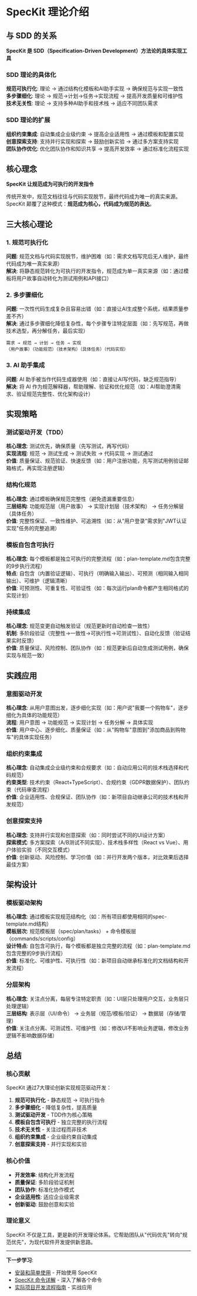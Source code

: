 # SpecKit 理论介绍

## 与 SDD 的关系

**SpecKit 是 SDD（Specification-Driven Development）方法论的具体实现工具**

### SDD 理论的具体化
**规范可执行化**: 理论 → 通过结构化模板和AI助手实现 → 确保规范与实现一致性  
**多步骤细化**: 理论 → 规范→计划→任务→实现流程 → 提高开发质量和可维护性  
**技术无关性**: 理论 → 支持多种AI助手和技术栈 → 适应不同团队需求

### SDD 理论的扩展
**组织约束集成**: 自动集成企业级约束 → 提高企业适用性 → 通过模板和配置实现  
**创意探索支持**: 支持并行实现和探索 → 鼓励创新实验 → 通过多方案支持实现  
**团队协作优化**: 优化团队协作和知识共享 → 提高开发效率 → 通过标准化流程实现

## 核心理念

**SpecKit 让规范成为可执行的开发指令**

传统开发中，规范文档往往与代码实现脱节，最终代码成为唯一的真实来源。SpecKit 颠覆了这种模式：**规范成为核心，代码成为规范的表达**。

## 三大核心理论

### 1. 规范可执行化
**问题**: 规范文档与代码实现脱节，维护困难（如：需求文档写完后无人维护，最终代码成为唯一真实来源）  
**解决**: 将静态规范转化为可执行的开发指令，规范成为单一真实来源（如：通过模板将用户故事自动转化为测试用例和API接口）

### 2. 多步骤细化  
**问题**: 一次性代码生成复杂且容易出错（如：直接让AI生成整个系统，结果质量参差不齐）  
**解决**: 通过多步骤细化降低复杂性，每个步骤专注特定层面（如：先写规范，再做技术选型，再分解任务，最后实现）

```
需求 → 规范 → 计划 → 任务 → 实现
（用户故事）（功能规范）（技术架构）（具体任务）（代码实现）
```

### 3. AI 助手集成
**问题**: AI 助手被当作代码生成器使用（如：直接让AI写代码，缺乏规范指导）  
**解决**: 将 AI 作为规范解释器，帮助理解、验证和优化规范（如：AI帮助澄清需求、验证规范完整性、优化架构设计）

## 实现策略

### 测试驱动开发（TDD）
**核心理念**: 测试优先，确保质量（先写测试，再写代码）  
**实现流程**: 规范 → 测试生成 → 测试失败 → 代码实现 → 测试通过  
**价值**: 质量保证、规范验证、快速反馈（如：用户注册功能，先写测试用例验证邮箱格式，再实现注册逻辑）

### 结构化规范
**核心理念**: 通过模板确保规范完整性（避免遗漏重要信息）  
**三层结构**: 功能规范层（用户故事） → 实现计划层（技术架构） → 任务分解层（具体任务）  
**价值**: 完整性保证、一致性维护、可追溯性（如：从"用户登录"需求到"JWT认证实现"任务的完整追溯）

### 模板自包含可执行
**核心理念**: 每个模板都是独立可执行的完整流程（如：plan-template.md包含完整的9步执行流程）  
**特点**: 自包含（内置验证逻辑）、可执行（明确输入输出）、可预测（相同输入相同输出）、可维护（逻辑清晰）  
**价值**: 可预测性、可重复性、可验证性（如：每次运行plan命令都产生相同格式的实现计划）

### 持续集成
**核心理念**: 规范变更自动触发验证（规范更新时自动检查一致性）  
**机制**: 多阶段验证（完整性→一致性→可执行性→可测试性）、自动化反馈（验证结果实时反馈）  
**价值**: 质量保证、风险控制、团队协作（如：规范更新后自动生成测试用例，确保实现与规范一致）

## 实践应用

### 意图驱动开发
**核心理念**: 从用户意图出发，逐步细化实现（如：用户说"我要一个购物车"，逐步细化为具体的功能规范）  
**流程**: 用户意图 → 功能规范 → 实现计划 → 任务分解 → 具体实现  
**价值**: 用户中心、逐步细化、质量保证（如：从"购物车"意图到"添加商品到购物车"的具体实现任务）

### 组织约束集成
**核心理念**: 自动集成企业级约束和合规要求（如：自动应用公司的技术栈选择和代码规范）  
**约束类型**: 技术约束（React+TypeScript）、合规约束（GDPR数据保护）、团队约束（代码审查流程）  
**价值**: 企业适用性、合规保证、团队协作（如：新项目自动继承公司的技术栈和开发规范）

### 创意探索支持
**核心理念**: 支持并行实现和创意探索（如：同时尝试不同的UI设计方案）  
**探索模式**: 多方案探索（A/B测试不同实现）、技术栈多样性（React vs Vue）、用户体验实验（不同交互模式）  
**价值**: 创新驱动、风险控制、学习价值（如：并行开发两个版本，对比效果后选择最佳方案）

## 架构设计

### 模板驱动架构
**核心理念**: 通过模板实现规范结构化（如：所有项目都使用相同的spec-template.md结构）  
**模板层次**: 规范模板层（spec/plan/tasks） + 命令模板层（commands/scripts/config）  
**设计特点**: 自包含可执行，每个模板都是独立完整的流程（如：plan-template.md包含完整的9步执行流程）  
**价值**: 标准化、可维护性、可执行性（如：新项目自动继承标准化的文档结构和开发流程）

### 分层架构
**核心理念**: 关注点分离，每层专注特定职责（如：UI层只处理用户交互，业务层只处理逻辑）  
**三层结构**: 表示层（UI/命令） → 业务层（规范/模板/验证） → 数据层（存储/管理）  
**价值**: 关注点分离、可测试性、可维护性（如：修改UI不影响业务逻辑，修改业务逻辑不影响数据存储）

## 总结

### 核心贡献
SpecKit 通过7大理论创新实现规范驱动开发：
1. **规范可执行化** - 静态规范 → 可执行指令
2. **多步骤细化** - 降低复杂性，提高质量
3. **测试驱动开发** - TDD作为核心策略
4. **模板自包含可执行** - 独立完整的执行流程
5. **技术无关性** - 关注过程而非技术
6. **组织约束集成** - 企业级约束自动集成
7. **创意探索支持** - 并行实现和实验

### 核心价值
- **开发效率**: 结构化开发流程
- **质量保证**: 多阶段验证机制
- **团队协作**: 标准化协作模式
- **企业适用性**: 适应企业级需求
- **创新驱动**: 鼓励创意和实验

### 理论意义
SpecKit 不仅是工具，更是新的开发理论体系。它帮助团队从"代码优先"转向"规范优先"，为现代软件开发提供新思路。

---

**下一步学习**:
- [安装和简单使用](./installation-and-quickstart.md) - 开始使用 SpecKit
- [SpecKit 命令详解](./speckit-commands-guide.md) - 深入了解各个命令
- [实际项目开发流程指南](./practical-workflow-guide.md) - 实战应用
